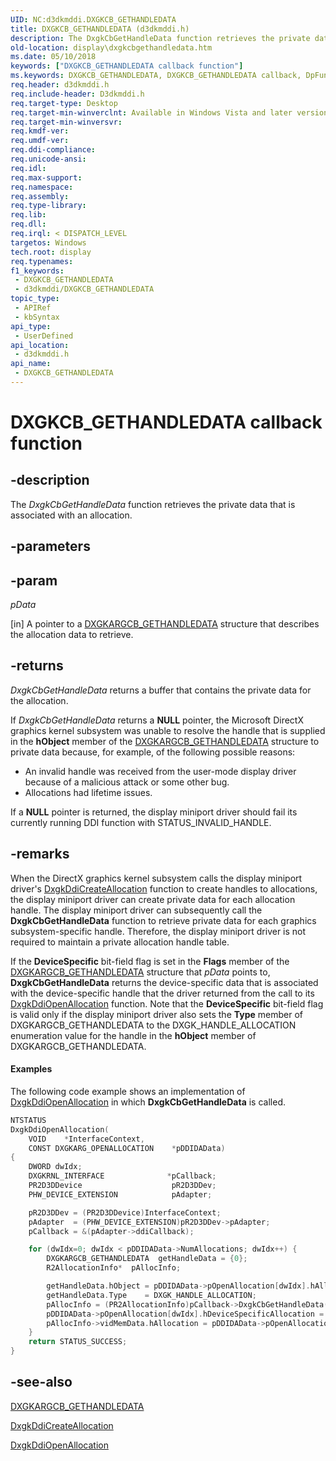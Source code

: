 ```yaml
---
UID: NC:d3dkmddi.DXGKCB_GETHANDLEDATA
title: DXGKCB_GETHANDLEDATA (d3dkmddi.h)
description: The DxgkCbGetHandleData function retrieves the private data that is associated with an allocation.
old-location: display\dxgkcbgethandledata.htm
ms.date: 05/10/2018
keywords: ["DXGKCB_GETHANDLEDATA callback function"]
ms.keywords: DXGKCB_GETHANDLEDATA, DXGKCB_GETHANDLEDATA callback, DpFunctions_74327569-9de1-4396-928b-0350e622740f.xml, DxgkCbGetHandleData, DxgkCbGetHandleData callback function [Display Devices], d3dkmddi/DxgkCbGetHandleData, display.dxgkcbgethandledata
req.header: d3dkmddi.h
req.include-header: D3dkmddi.h
req.target-type: Desktop
req.target-min-winverclnt: Available in Windows Vista and later versions of the Windows operating systems.
req.target-min-winversvr: 
req.kmdf-ver: 
req.umdf-ver: 
req.ddi-compliance: 
req.unicode-ansi: 
req.idl: 
req.max-support: 
req.namespace: 
req.assembly: 
req.type-library: 
req.lib: 
req.dll: 
req.irql: < DISPATCH_LEVEL
targetos: Windows
tech.root: display
req.typenames: 
f1_keywords:
 - DXGKCB_GETHANDLEDATA
 - d3dkmddi/DXGKCB_GETHANDLEDATA
topic_type:
 - APIRef
 - kbSyntax
api_type:
 - UserDefined
api_location:
 - d3dkmddi.h
api_name:
 - DXGKCB_GETHANDLEDATA
---
```


# DXGKCB_GETHANDLEDATA callback function


## -description

The <i>DxgkCbGetHandleData</i> function retrieves the private data that is associated with an allocation.

## -parameters

## -param

*pData*

[in] A pointer to a <a href="/windows-hardware/drivers/ddi/d3dkmddi/ns-d3dkmddi-_dxgkargcb_gethandledata">DXGKARGCB_GETHANDLEDATA</a> structure that describes the allocation data to retrieve.

## -returns

<i>DxgkCbGetHandleData</i> returns a buffer that contains the private data for the allocation.

If <i>DxgkCbGetHandleData</i> returns a <b>NULL</b> pointer, the Microsoft DirectX graphics kernel subsystem was unable to resolve the handle that is supplied in the <b>hObject</b> member of the <a href="/windows-hardware/drivers/ddi/d3dkmddi/ns-d3dkmddi-_dxgkargcb_gethandledata">DXGKARGCB_GETHANDLEDATA</a> structure to private data because, for example, of the following possible reasons: 

<ul>
<li>An invalid handle was received from the user-mode display driver because of a malicious attack or some other bug. </li>
<li>Allocations had lifetime issues. </li>
</ul>
If a <b>NULL</b> pointer is returned, the display miniport driver should fail its currently running DDI function with STATUS_INVALID_HANDLE.

## -remarks

When the DirectX graphics kernel subsystem calls the display miniport driver's <a href="/windows-hardware/drivers/ddi/d3dkmddi/nc-d3dkmddi-dxgkddi_createallocation">DxgkDdiCreateAllocation</a> function to create handles to allocations, the display miniport driver can create private data for each allocation handle. The display miniport driver can subsequently call the <b>DxgkCbGetHandleData</b> function to retrieve private data for each graphics subsystem-specific handle. Therefore, the display miniport driver is not required to maintain a private allocation handle table. 

If the <b>DeviceSpecific</b> bit-field flag is set in the <b>Flags</b> member of the <a href="/windows-hardware/drivers/ddi/d3dkmddi/ns-d3dkmddi-_dxgkargcb_gethandledata">DXGKARGCB_GETHANDLEDATA</a> structure that <i>pData</i> points to, <b>DxgkCbGetHandleData</b> returns the device-specific data that is associated with the device-specific handle that the driver returned from the call to its <a href="/windows-hardware/drivers/ddi/d3dkmddi/nc-d3dkmddi-dxgkddi_openallocationinfo">DxgkDdiOpenAllocation</a> function. Note that the <b>DeviceSpecific</b> bit-field flag is valid only if the display miniport driver also sets the <b>Type</b> member of DXGKARGCB_GETHANDLEDATA to the DXGK_HANDLE_ALLOCATION enumeration value for the handle in the <b>hObject</b> member of DXGKARGCB_GETHANDLEDATA.


#### Examples

The following code example shows an implementation of <a href="/windows-hardware/drivers/ddi/d3dkmddi/nc-d3dkmddi-dxgkddi_openallocationinfo">DxgkDdiOpenAllocation</a> in which <b>DxgkCbGetHandleData</b> is called.

```cpp
NTSTATUS
DxgkDdiOpenAllocation(
    VOID    *InterfaceContext,
    CONST DXGKARG_OPENALLOCATION    *pDDIDAData)
{
    DWORD dwIdx;
    DXGKRNL_INTERFACE              *pCallback;
    PR2D3DDevice                    pR2D3DDev;
    PHW_DEVICE_EXTENSION            pAdapter;

    pR2D3DDev = (PR2D3DDevice)InterfaceContext;
    pAdapter  = (PHW_DEVICE_EXTENSION)pR2D3DDev->pAdapter;
    pCallback = &(pAdapter->ddiCallback);

    for (dwIdx=0; dwIdx < pDDIDAData->NumAllocations; dwIdx++) {
        DXGKARGCB_GETHANDLEDATA  getHandleData = {0};
        R2AllocationInfo*  pAllocInfo;

        getHandleData.hObject = pDDIDAData->pOpenAllocation[dwIdx].hAllocation;
        getHandleData.Type    = DXGK_HANDLE_ALLOCATION;
        pAllocInfo = (PR2AllocationInfo)pCallback->DxgkCbGetHandleData(&getHandleData);
        pDDIDAData->pOpenAllocation[dwIdx].hDeviceSpecificAllocation = (HANDLE)pAllocInfo;
        pAllocInfo->vidMemData.hAllocation = pDDIDAData->pOpenAllocation[dwIdx].hAllocation;
    }
    return STATUS_SUCCESS;
}
```

## -see-also

<a href="/windows-hardware/drivers/ddi/d3dkmddi/ns-d3dkmddi-_dxgkargcb_gethandledata">DXGKARGCB_GETHANDLEDATA</a>



<a href="/windows-hardware/drivers/ddi/d3dkmddi/nc-d3dkmddi-dxgkddi_createallocation">DxgkDdiCreateAllocation</a>



<a href="/windows-hardware/drivers/ddi/d3dkmddi/nc-d3dkmddi-dxgkddi_openallocationinfo">DxgkDdiOpenAllocation</a>

